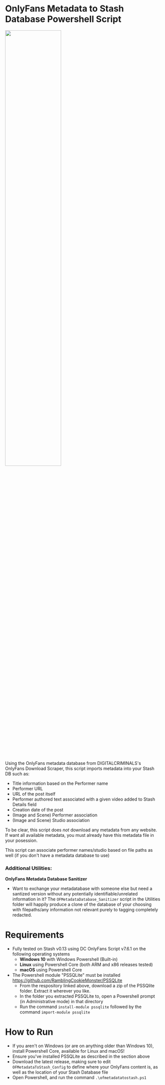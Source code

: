 # OnlyFans Metadata to Stash Database Powershell Script
<img src="/readme_assets/oldtonew.png" width=60% height=60%>

Using the OnlyFans metadata database from DIGITALCRIMINALS's OnlyFans Download Scraper, this script imports metadata into your Stash DB such as:
- Title information based on the Performer name
- Performer URL
- URL of the post itself
- Performer authored text associated with a given video added to Stash Details field
- Creation date of the post
- (Image and Scene) Performer association
- (Image and Scene) Studio association

To be clear, this script does _not_ download any metadata from any website. 
If want all available metadata, you must already have this metadata file in your posession.

This script can associate performer names/studio based on file paths as well (if you don't have a metadata database to use)

### Additional Utilities: 

**OnlyFans Metadata Database Sanitizer** 

- Want to exchange your metadatabase with someone else but need a santized version without any potentially identifiable/unrelated information in it?
  The `OFMetadataDatabase_Sanitizer` script in the Utilities folder will happily produce a clone of the database of your choosing with filepaths/any information not relevant purely to tagging completely redacted.

# Requirements
  - Fully tested on Stash v0.13 using DC OnlyFans Script v7.6.1 on the following operating systems
    -  **Windows 10** with Windows Powershell (Built-in)
    -  **Linux** using Powershell Core (both ARM and x86 releases tested)
    -  **macOS** using Powershell Core
  - The Powershell module "PSSQLite" must be installed https://github.com/RamblingCookieMonster/PSSQLite
    * From the respository linked above, download a zip of the PSSQlite folder. Extract it wherever you like.
    * In the folder you extracted PSSQLite to, open a Powershell prompt (in Administrative mode) in that directory
    * Run the command `install-module pssqlite` followed by the command `import-module pssqlite`

# How to Run
- If you aren't on Windows (or are on anything older than Windows 10), install Powershell Core, available for Linux and macOS!
- Ensure you've installed PSSQLite as described in the section above
- Download the latest release, making sure to edit `OFMetadataToStash_Config` to define where your OnlyFans content is, as well as the location of your Stash Database file
- Open Powershell, and run the command `.\ofmetadatatostash.ps1`
